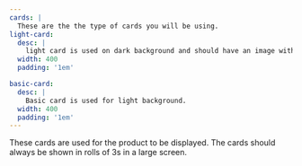 ```yaml
---
cards: |
  These are the the type of cards you will be using.
light-card:
  desc: |
    light card is used on dark background and should have an image with it.
  width: 400
  padding: '1em'

basic-card:
  desc: |
    Basic card is used for light background.
  width: 400
  padding: '1em'
---
```

These cards are used for the product to be displayed. The cards should always be shown in rolls of 3s in a large screen.
